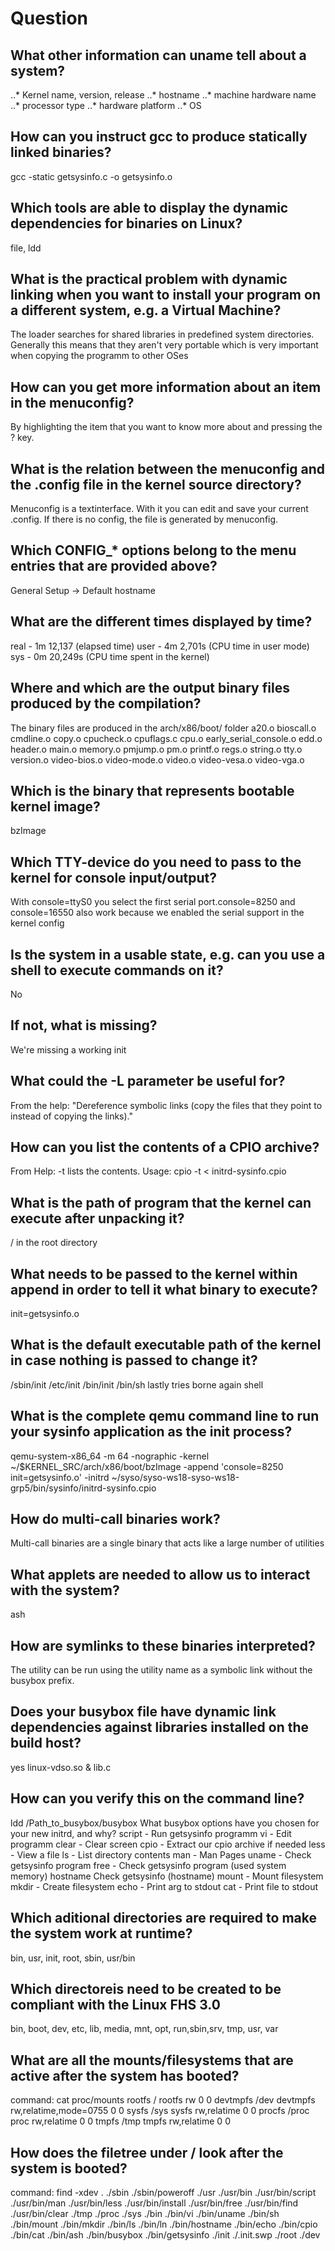 # Question
## What other information can uname tell about a system?
..* Kernel name, version, release
..* hostname
..* machine hardware name
..* processor type
..* hardware platform
..* OS
## How can you instruct gcc to produce statically linked binaries?
gcc -static getsysinfo.c -o getsysinfo.o
## Which tools are able to display the dynamic dependencies for binaries on Linux?
file, ldd
## What is the practical problem with dynamic linking when you want to install your program on a different system, e.g. a Virtual Machine?
The loader searches for shared libraries in predefined system directories. Generally this means that they aren't very portable which is very important when copying the programm to other OSes
## How can you get more information about an item in the menuconfig?
By highlighting the item that you want to know more about and pressing the ? key.
## What is the relation between the menuconfig and the .config file in the kernel source directory?
Menuconfig is a textinterface. With it you can edit and save your current .config. If there is no config, the file is generated by menuconfig.
## Which CONFIG_* options belong to the menu entries that are provided above?
General Setup -> Default hostname
## What are the different times displayed by time?
real	- 1m 12,137 (elapsed time)
user	- 4m 2,701s (CPU time in user mode)
sys 	- 0m 20,249s (CPU time spent in the kernel)
## Where and which are the output binary files produced by the compilation?
The binary files are produced in the arch/x86/boot/ folder
a20.o
bioscall.o
cmdline.o
copy.o
cpucheck.o
cpuflags.c
cpu.o
early_serial_console.o
edd.o
header.o
main.o
memory.o
pmjump.o
pm.o
printf.o
regs.o
string.o
tty.o
version.o
video-bios.o
video-mode.o
video.o
video-vesa.o
video-vga.o
## Which is the binary that represents bootable kernel image?
bzImage
## Which TTY-device do you need to pass to the kernel for console input/output?
With console=ttyS0 you select the first serial port.console=8250 and console=16550 also work because we enabled the serial support in the kernel config
## Is the system in a usable state, e.g. can you use a shell to execute commands on it?
No
## If not, what is missing?
We're missing a working init
## What could the -L parameter be useful for?
From the help: "Dereference  symbolic  links  (copy  the files that they point to instead of copying the links)."
## How can you list the contents of a CPIO archive?
From Help: -t lists the contents. Usage: cpio -t < initrd-sysinfo.cpio
## What is the path of program that the kernel can execute after unpacking it?
/ in the root directory
## What needs to be passed to the kernel within append in order to tell it what binary to execute?
init=getsysinfo.o
## What is the default executable path of the kernel in case nothing is passed to change it?
/sbin/init
/etc/init
/bin/init
/bin/sh lastly tries borne again shell
## What is the complete qemu command line to run your sysinfo application as the init process?
qemu-system-x86_64 -m 64 -nographic -kernel ~/$KERNEL_SRC/arch/x86/boot/bzImage -append 'console=8250 init=getsysinfo.o' -initrd ~/syso/syso-ws18-syso-ws18-grp5/bin/sysinfo/initrd-sysinfo.cpio
## How do multi-call binaries work?
Multi-call binaries are a single binary that acts like a large number of utilities
## What applets are needed to allow us to interact with the system?
ash
## How are symlinks to these binaries interpreted?
The utility can be run using the utility name as a symbolic link without the busybox prefix.
## Does your busybox file have dynamic link dependencies against libraries installed on the build host?
yes linux-vdso.so & lib.c
## How can you verify this on the command line?
ldd /Path_to_busybox/busybox
What busybox options have you chosen for your new initrd, and why?
script - Run getsysinfo programm
vi - Edit programm
clear - Clear screen
cpio - Extract our cpio archive if needed
less - View a file
ls - List directory contents
man - Man Pages
uname - Check getsysinfo program
free - Check getsysinfo program (used system memory)
hostname Check getsysinfo (hostname)
mount - Mount filesystem
mkdir - Create filesystem
echo - Print arg to stdout
cat - Print file to stdout
## Which aditional directories are required to make the system work at runtime?
bin, usr, init, root, sbin, usr/bin
## Which directoreis need to be created to be compliant with the Linux FHS 3.0
bin, boot, dev, etc, lib, media, mnt, opt, run,sbin,srv, tmp, usr, var
## What are all the mounts/filesystems that are active after the system has booted?
command: cat proc/mounts
rootfs / rootfs rw 0 0
devtmpfs /dev devtmpfs rw,relatime,mode=0755 0 0
sysfs /sys sysfs rw,relatime 0 0
procfs /proc proc rw,relatime 0 0
tmpfs /tmp tmpfs rw,relatime 0 0
## How does the filetree under / look after the system is booted?
command: find -xdev
.
./sbin
./sbin/poweroff
./usr
./usr/bin
./usr/bin/script
./usr/bin/man
./usr/bin/less
./usr/bin/install
./usr/bin/free
./usr/bin/find
./usr/bin/clear
./tmp
./proc
./sys
./bin
./bin/vi
./bin/uname
./bin/sh
./bin/mount
./bin/mkdir
./bin/ls
./bin/ln
./bin/hostname
./bin/echo
./bin/cpio
./bin/cat
./bin/ash
./bin/busybox
./bin/getsysinfo
./init
./.init.swp
./root
./dev


